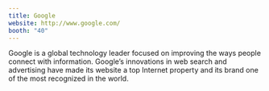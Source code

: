 ```yaml
---
title: Google
website: http://www.google.com/
booth: "40"
---
```


Google is a global technology leader focused on improving the ways people connect with information. Google’s innovations in web search and advertising have made its website a top Internet property and its brand one of the most recognized in the world.
